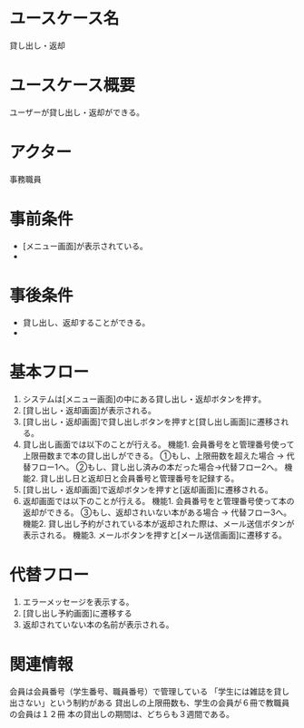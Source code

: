 <!-- 貸し出し -->
# ユースケース名
貸し出し・返却
# ユースケース概要
ユーザーが貸し出し・返却ができる。
# アクター
事務職員
# 事前条件
- [メニュー画面]が表示されている。
- 
# 事後条件
- 貸し出し、返却することができる。
- 
# 基本フロー
1. システムは[メニュー画面]の中にある貸し出し・返却ボタンを押す。
2. [貸し出し・返却画面]が表示される。
3. [貸し出し・返却画面]で貸し出しボタンを押すと[貸し出し画面]に遷移される。
4. 貸し出し画面では以下のことが行える。
    機能1. 会員番号をと管理番号使って上限冊数まで本の貸し出しができる。
        ①もし、上限冊数を超えた場合 → 代替フロー1へ。
        ②もし、貸し出し済みの本だった場合→代替フロー2へ。
    機能2. 貸し出し日と返却日と会員番号と管理番号を記録する。
5.  [貸し出し・返却画面]で返却ボタンを押すと[返却画面]に遷移される。
6. 返却画面では以下のことが行える。
    機能1. 会員番号をと管理番号使って本の返却ができる。
        ③もし、返却されいない本がある場合 → 代替フロー3へ。
    機能2. 貸し出し予約がされている本が返却された際は、メール送信ボタンが表示される。
    機能3. メールボタンを押すと[メール送信画面]に遷移する。
# 代替フロー
1. エラーメッセージを表示する。
2. [貸し出し予約画面]に遷移する
3. 返却されていない本の名前が表示される。

# 関連情報
会員は会員番号（学生番号、職員番号）で管理している
「学生には雑誌を貸し出さない」という制約がある
貸出しの上限冊数も、学生の会員が６冊で教職員の会員は１２冊
本の貸出しの期間は、どちらも３週間である。